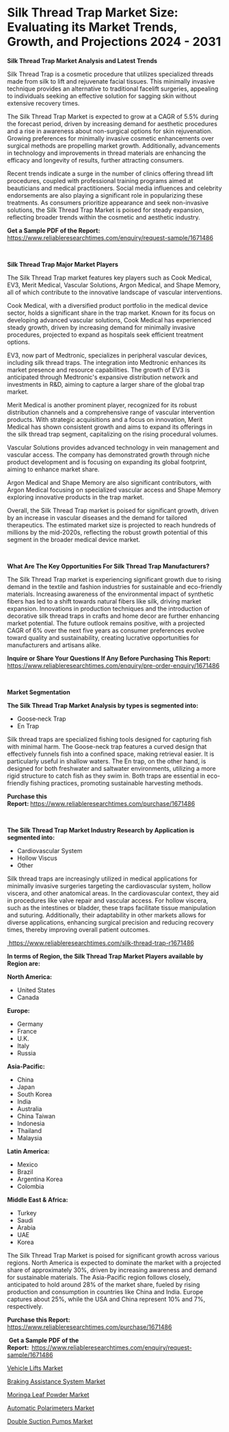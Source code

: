 <p><h1>Silk Thread Trap Market Size: Evaluating its Market Trends, Growth, and Projections 2024 - 2031</h1></p><p><strong>Silk Thread Trap Market Analysis and Latest Trends</strong></p>
<p><p>Silk Thread Trap is a cosmetic procedure that utilizes specialized threads made from silk to lift and rejuvenate facial tissues. This minimally invasive technique provides an alternative to traditional facelift surgeries, appealing to individuals seeking an effective solution for sagging skin without extensive recovery times. </p><p>The Silk Thread Trap Market is expected to grow at a CAGR of 5.5% during the forecast period, driven by increasing demand for aesthetic procedures and a rise in awareness about non-surgical options for skin rejuvenation. Growing preferences for minimally invasive cosmetic enhancements over surgical methods are propelling market growth. Additionally, advancements in technology and improvements in thread materials are enhancing the efficacy and longevity of results, further attracting consumers.</p><p>Recent trends indicate a surge in the number of clinics offering thread lift procedures, coupled with professional training programs aimed at beauticians and medical practitioners. Social media influences and celebrity endorsements are also playing a significant role in popularizing these treatments. As consumers prioritize appearance and seek non-invasive solutions, the Silk Thread Trap Market is poised for steady expansion, reflecting broader trends within the cosmetic and aesthetic industry.</p></p>
<p><strong>Get a Sample PDF of the Report:&nbsp;</strong> <a href="https://www.reliableresearchtimes.com/enquiry/request-sample/1671486?utm_campaign=1471&utm_medium=2&utm_source=Github&utm_content=ia&utm_term=19102024&utm_id=silk-thread-trap">https://www.reliableresearchtimes.com/enquiry/request-sample/1671486</a></p>
<p>&nbsp;</p>
<p><strong>Silk Thread Trap Major Market Players</strong></p>
<p><p>The Silk Thread Trap market features key players such as Cook Medical, EV3, Merit Medical, Vascular Solutions, Argon Medical, and Shape Memory, all of which contribute to the innovative landscape of vascular interventions. </p><p>Cook Medical, with a diversified product portfolio in the medical device sector, holds a significant share in the trap market. Known for its focus on developing advanced vascular solutions, Cook Medical has experienced steady growth, driven by increasing demand for minimally invasive procedures, projected to expand as hospitals seek efficient treatment options.</p><p>EV3, now part of Medtronic, specializes in peripheral vascular devices, including silk thread traps. The integration into Medtronic enhances its market presence and resource capabilities. The growth of EV3 is anticipated through Medtronic's expansive distribution network and investments in R&D, aiming to capture a larger share of the global trap market.</p><p>Merit Medical is another prominent player, recognized for its robust distribution channels and a comprehensive range of vascular intervention products. With strategic acquisitions and a focus on innovation, Merit Medical has shown consistent growth and aims to expand its offerings in the silk thread trap segment, capitalizing on the rising procedural volumes.</p><p>Vascular Solutions provides advanced technology in vein management and vascular access. The company has demonstrated growth through niche product development and is focusing on expanding its global footprint, aiming to enhance market share.</p><p>Argon Medical and Shape Memory are also significant contributors, with Argon Medical focusing on specialized vascular access and Shape Memory exploring innovative products in the trap market.</p><p>Overall, the Silk Thread Trap market is poised for significant growth, driven by an increase in vascular diseases and the demand for tailored therapeutics. The estimated market size is projected to reach hundreds of millions by the mid-2020s, reflecting the robust growth potential of this segment in the broader medical device market.</p></p>
<p>&nbsp;</p>
<p><strong>What Are The Key Opportunities For Silk Thread Trap Manufacturers?</strong></p>
<p><p>The Silk Thread Trap market is experiencing significant growth due to rising demand in the textile and fashion industries for sustainable and eco-friendly materials. Increasing awareness of the environmental impact of synthetic fibers has led to a shift towards natural fibers like silk, driving market expansion. Innovations in production techniques and the introduction of decorative silk thread traps in crafts and home decor are further enhancing market potential. The future outlook remains positive, with a projected CAGR of 6% over the next five years as consumer preferences evolve toward quality and sustainability, creating lucrative opportunities for manufacturers and artisans alike.</p></p>
<p><strong>Inquire or Share Your Questions If Any Before Purchasing This Report:</strong> <a href="https://www.reliableresearchtimes.com/enquiry/pre-order-enquiry/1671486?utm_campaign=1471&utm_medium=2&utm_source=Github&utm_content=ia&utm_term=19102024&utm_id=silk-thread-trap">https://www.reliableresearchtimes.com/enquiry/pre-order-enquiry/1671486</a></p>
<p>&nbsp;</p>
<p><strong>Market Segmentation</strong></p>
<p><strong>The Silk Thread Trap Market Analysis by types is segmented into:</strong></p>
<p><ul><li>Goose‐neck Trap</li><li>En Trap</li></ul></p>
<p><p>Silk thread traps are specialized fishing tools designed for capturing fish with minimal harm. The Goose-neck trap features a curved design that effectively funnels fish into a confined space, making retrieval easier. It is particularly useful in shallow waters. The En trap, on the other hand, is designed for both freshwater and saltwater environments, utilizing a more rigid structure to catch fish as they swim in. Both traps are essential in eco-friendly fishing practices, promoting sustainable harvesting methods.</p></p>
<p><strong>Purchase this Report:&nbsp;</strong><a href="https://www.reliableresearchtimes.com/purchase/1671486?utm_campaign=1471&utm_medium=2&utm_source=Github&utm_content=ia&utm_term=19102024&utm_id=silk-thread-trap">https://www.reliableresearchtimes.com/purchase/1671486</a></p>
<p>&nbsp;</p>
<p><strong>The Silk Thread Trap Market Industry Research by Application is segmented into:</strong></p>
<p><ul><li>Cardiovascular System</li><li>Hollow Viscus</li><li>Other</li></ul></p>
<p><p>Silk thread traps are increasingly utilized in medical applications for minimally invasive surgeries targeting the cardiovascular system, hollow viscera, and other anatomical areas. In the cardiovascular context, they aid in procedures like valve repair and vascular access. For hollow viscera, such as the intestines or bladder, these traps facilitate tissue manipulation and suturing. Additionally, their adaptability in other markets allows for diverse applications, enhancing surgical precision and reducing recovery times, thereby improving overall patient outcomes.</p></p>
<p><a href="https://www.reliableresearchtimes.com/silk-thread-trap-r1671486?utm_campaign=1471&utm_medium=2&utm_source=Github&utm_content=ia&utm_term=19102024&utm_id=silk-thread-trap">&nbsp;https://www.reliableresearchtimes.com/silk-thread-trap-r1671486</a></p>
<p><strong>In terms of Region, the Silk Thread Trap Market Players available by Region are:</strong></p>
<p>
    <p> <strong> North America: </strong>
        <ul>
            <li>United States</li>
            <li>Canada</li>
        </ul>
        </p> 
    <p> <strong> Europe: </strong>
        <ul>
            <li>Germany</li>
            <li>France</li>
            <li>U.K.</li>
            <li>Italy</li>
            <li>Russia</li>
        </ul>
        </p> 
    <p> <strong> Asia-Pacific: </strong>
        <ul>
            <li>China</li>
            <li>Japan</li>
            <li>South Korea</li>
            <li>India</li>
            <li>Australia</li>
            <li>China Taiwan</li>
            <li>Indonesia</li>
            <li>Thailand</li>
            <li>Malaysia</li>
        </ul>
        </p> 
    <p> <strong> Latin America: </strong>
        <ul>
            <li>Mexico</li>
            <li>Brazil</li>
            <li>Argentina Korea</li>
            <li>Colombia</li>
        </ul>
        </p> 
    <p> <strong> Middle East & Africa: </strong>
        <ul>
            <li>Turkey</li>
            <li>Saudi</li>
            <li>Arabia</li>
            <li>UAE</li>
            <li>Korea</li>
        </ul>
    </p>
    </p>
<p><p>The Silk Thread Trap Market is poised for significant growth across various regions. North America is expected to dominate the market with a projected share of approximately 30%, driven by increasing awareness and demand for sustainable materials. The Asia-Pacific region follows closely, anticipated to hold around 28% of the market share, fueled by rising production and consumption in countries like China and India. Europe captures about 25%, while the USA and China represent 10% and 7%, respectively.</p></p>
<p><strong>Purchase this Report: </strong><a href="https://www.reliableresearchtimes.com/purchase/1671486?utm_campaign=1471&utm_medium=2&utm_source=Github&utm_content=ia&utm_term=19102024&utm_id=silk-thread-trap">https://www.reliableresearchtimes.com/purchase/1671486</a></p>
<p>&nbsp;<strong>Get a Sample PDF of the Report:&nbsp;&nbsp;</strong><a href="https://www.reliableresearchtimes.com/enquiry/request-sample/1671486?utm_campaign=1471&utm_medium=2&utm_source=Github&utm_content=ia&utm_term=19102024&utm_id=silk-thread-trap">https://www.reliableresearchtimes.com/enquiry/request-sample/1671486</a></p>
<p><strong></strong></p>
<p><p><a href="https://www.linkedin.com/pulse/global-vehicle-lifts-nexus-sector-confluences-regional-catalysts-1adac?utm_campaign=1471&utm_medium=2&utm_source=Github&utm_content=ia&utm_term=19102024&utm_id=silk-thread-trap">Vehicle Lifts Market</a></p><p><a href="https://github.com/petbigbeepjn/Market-Research-Report-List-1/blob/main/braking-assistance-system-market.md?utm_campaign=1471&utm_medium=2&utm_source=Github&utm_content=ia&utm_term=19102024&utm_id=silk-thread-trap">Braking Assistance System Market</a></p><p><a href="https://www.linkedin.com/pulse/moringa-leaf-powder-market-segmentation-geographical-regions-tvkve?utm_campaign=1471&utm_medium=2&utm_source=Github&utm_content=ia&utm_term=19102024&utm_id=silk-thread-trap">Moringa Leaf Powder Market</a></p><p><a href="https://www.linkedin.com/pulse/insights-automatic-polarimeters-market-size-which-expanding-rzhbc?utm_campaign=1471&utm_medium=2&utm_source=Github&utm_content=ia&utm_term=19102024&utm_id=silk-thread-trap">Automatic Polarimeters Market</a></p><p><a href="https://www.linkedin.com/pulse/double-suction-pumps-market-size-share-analysis-growth-trends-kgfnc?utm_campaign=1471&utm_medium=2&utm_source=Github&utm_content=ia&utm_term=19102024&utm_id=silk-thread-trap">Double Suction Pumps Market</a></p></p>
